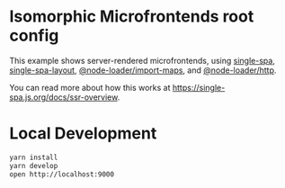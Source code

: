 # Isomorphic Microfrontends root config

This example shows server-rendered microfrontends, using [single-spa](https://single-spa.js.org/), [single-spa-layout](https://single-spa.js.org/docs/layout-overview), [@node-loader/import-maps](https://github.com/node-loader/node-loader-import-maps), and [@node-loader/http](https://github.com/node-loader/node-loader-http).

You can read more about how this works at https://single-spa.js.org/docs/ssr-overview.

# Local Development

```sh
yarn install
yarn develop
open http://localhost:9000
```
